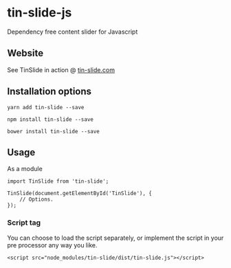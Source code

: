 # tin-slide-js
Dependency free content slider for Javascript

## Website
See TinSlide in action @ [tin-slide.com](https://tin-slide.com "TinSlide website")

## Installation options
```
yarn add tin-slide --save
```
```
npm install tin-slide --save
```
```
bower install tin-slide --save
```

## Usage
As a module
```
import TinSlide from 'tin-slide';

TinSlide(document.getElementById('TinSlide'), {
    // Options.
});
```

### Script tag
You can choose to load the script separately, or implement the script in your pre processor any way you like.
```
<script src="node_modules/tin-slide/dist/tin-slide.js"></script>
```